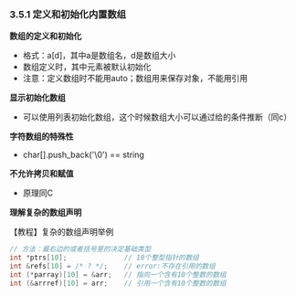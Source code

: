 ### 3.5.1 定义和初始化内置数组
**数组的定义和初始化**  
* 格式：a[d]，其中a是数组名，d是数组大小
* 数组定义时，其中元素被默认初始化
* 注意：定义数组时不能用auto；数组用来保存对象，不能用引用

**显示初始化数组**  
* 可以使用列表初始化数组，这个时候数组大小可以通过给的条件推断（同c）

**字符数组的特殊性**  
* char[].push_back('\0') == string

**不允许拷贝和赋值**  
* 原理同C

**理解复杂的数组声明**  

【教程】复杂的数组声明举例
```C++
// 方法：最右边的或者括号里的决定基础类型
int *ptrs[10];              // 10个整型指针的数组
int &refs[10] = /* ? */;    // error:不存在引用的数组
int (*parray)[10] = &arr;   // 指向一个含有10个整数的数组
int (&arrref)[10] = arr;    // 引用一个含有10个整数的数组
```
